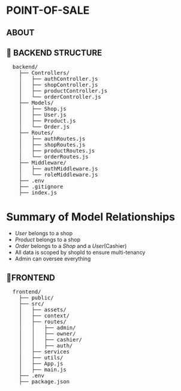 # POINT-OF-SALE

## ABOUT

## 📁 BACKEND STRUCTURE
<pre>
  backend/
    ├── Controllers/
    │   ├── authController.js
    │   ├── shopController.js
    │   ├── productController.js
    │   └── orderController.js
    ├── Models/
    │   ├── Shop.js
    │   ├── User.js
    │   ├── Product.js
    │   └── Order.js
    ├── Routes/
    │   ├── authRoutes.js
    │   ├── shopRoutes.js
    │   ├── productRoutes.js
    │   └── orderRoutes.js
    ├── Middleware/
    │   ├── authMiddleware.js
    │   └── roleMiddleware.js
    ├── .env
    ├── .gitignore
    ├── index.js
</pre>


# Summary of Model Relationships
- *User* belongs to a shop
- *Product* belongs to a shop
- *Order* belongs to a *Shop* and a *User*(Cashier)
- All data is scoped by shopId to ensure multi-tenancy
- Admin can oversee everything

## 📁FRONTEND
<pre>
  frontend/
    ├── public/
    ├── src/
    │   ├── assets/
    │   ├── context/
    │   ├── routes/
    │   │   ├── admin/
    │   │   ├── owner/
    │   │   ├── cashier/
    │   │   ├── auth/
    │   ├── services
    │   ├── utils/
    │   ├── App.js
    │   ├── main.js
    ├── .env
    ├── package.json

</pre>


